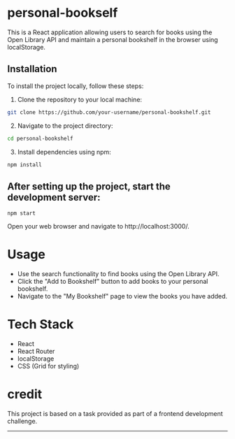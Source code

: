 # personal-bookself


This is a React application allowing users to search for books using the Open Library API and maintain a personal bookshelf in the browser using localStorage.


## Installation

To install the project locally, follow these steps:

1. Clone the repository to your local machine:

```bash
git clone https://github.com/your-username/personal-bookshelf.git
```

2. Navigate to the project directory:
```bash
cd personal-bookshelf
``` 

3. Install dependencies using npm:
```bash
npm install
```

## After setting up the project, start the development server:

```
npm start
```

Open your web browser and navigate to http://localhost:3000/.


# Usage 

* Use the search functionality to find books using the Open Library API.
* Click the "Add to Bookshelf" button to add books to your personal bookshelf.
* Navigate to the "My Bookshelf" page to view the books you have added.


# Tech Stack 
* React
* React Router
* localStorage
* CSS (Grid for styling)


# credit

This project is based on a task provided as part of a frontend development challenge.





------------------------
